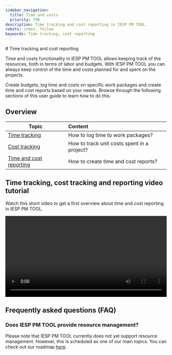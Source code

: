 ```yaml
---
sidebar_navigation:
  title: Time and costs
  priority: 790
description: Time tracking and cost reporting in IESP PM TOOL.
robots: index, follow
keywords: Time tracking, cost reporting
---
```

<link rel="stylesheet" href="/style.css">
# Time tracking and cost reporting

Time and costs functionality in IESP PM TOOL allows keeping track of the resources,  both in terms of labor and budgets. With IESP PM TOOL you can always keep control of the time and costs planned for and spent on the projects.

Create budgets, log time and costs on specific work packages and  create time and cost reports based on your needs. Browse through the following sections of this user guide to learn how to do this.

## Overview

| Topic                 | Content                                     |
| ------------------------------------- | :------------------------------------------ |
| [Time tracking](time-tracking)       | How to log time to work packages?           |
| [Cost tracking](cost-tracking)       | How to track unit costs spent in a project? |
| [Time and cost reporting](reporting) | How to create time and cost reports?        |

## Time tracking, cost tracking and reporting video tutorial

Watch this short video to get a first overview about time and cost reporting in IESP PM TOOL.

<video src="https://www.openproject.org/wp-content/uploads/2020/12/OpenProject-Track-Time-and-Costs.mp4" type="video/mp4" controls="" style="width:100%"></video>
## Frequently asked questions (FAQ)

### Does IESP PM TOOL provide resource management?

Please note that IESP PM TOOL currently does not yet support resource management. However, this is scheduled as one of our main topics. You can check out our roadmap [here](https://community.openproject.com/projects/openproject/work_packages?query_id=1993).

